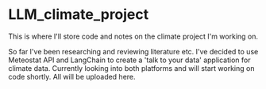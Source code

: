 # LLM_climate_project

This is where I'll store code and notes on the climate project I'm working on.

So far I've been researching and reviewing literature etc. I've decided to use Meteostat API and LangChain to create a 'talk to your data' application for climate data. Currently looking into both platforms and will start working on code shortly. All will be uploaded here.
